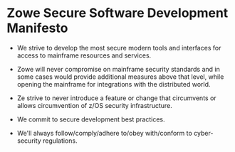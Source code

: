 # Zowe Secure Software Development Manifesto

- We strive to develop the most secure modern tools and interfaces for access to mainframe resources and services.


- Zowe will never compromise on mainframe security standards and in some cases would provide additional measures above that level, while opening the mainframe for integrations with the distributed world.


- Ze strive to never introduce a feature or change that circumvents or allows circumvention of z/OS security infrastructure.


- We commit to secure development best practices.


- We'll always follow/comply/adhere to/obey with/conform to cyber-security regulations.
